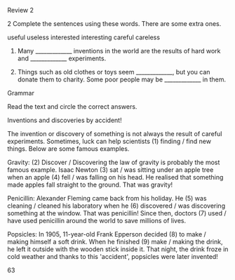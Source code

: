 Review 2

2 Complete the sentences using these words. There are some extra ones.

useful       useless       interested
interesting       careful       careless

1. Many _____________ inventions in the world are the results of hard work and _____________ experiments.

2. Things such as old clothes or toys seem _____________, but you can donate them to charity. Some poor people may be _____________ in them.

Grammar

Read the text and circle the correct answers.

Inventions and discoveries by accident!

The invention or discovery of something is not always the result of careful experiments. Sometimes, luck can help scientists (1) finding / find new things. Below are some famous examples.

Gravity: (2) Discover / Discovering the law of gravity is probably the most famous example. Isaac Newton (3) sat / was sitting under an apple tree when an apple (4) fell / was falling on his head. He realised that something made apples fall straight to the ground. That was gravity!

Penicillin: Alexander Fleming came back from his holiday. He (5) was cleaning / cleaned his laboratory when he (6) discovered / was discovering something at the window. That was penicillin! Since then, doctors (7) used / have used penicillin around the world to save millions of lives.

Popsicles: In 1905, 11-year-old Frank Epperson decided (8) to make / making himself a soft drink. When he finished (9) make / making the drink, he left it outside with the wooden stick inside it. That night, the drink froze in cold weather and thanks to this 'accident', popsicles were later invented!

63